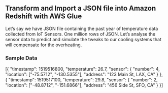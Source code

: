 ## Transform and Import a JSON file into Amazon Redshift with AWS Glue

Let’s say we have JSON file containing the past year of temperature data collected from IoT Sensors. One million rows of JSON. Let’s analyse the sensor data to predict and simulate the tweaks to our cooling systems that will compensate for the overheating.

### Sample Data

[{
	"timestamp": 1519516800,
	"temperature": 26.7,
	"sensor": {
		"number": 4,
		"location": ["-75.5712", "-130.5355"],
		"address": "123 Main St, LAX, CA"
	}
}, {
	"timestamp": 1519517100,
	"temperature": 29.8,
	"sensor": {
		"number": 2,
		"location": ["-48.8712", "-151.6866"],
		"address": "456 Side St, SFO, CA"
	}
}]

